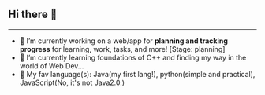 ## Hi there 👋
---

- 🔭 I’m currently working on a web/app for **planning and tracking progress** for learning, work, tasks, and more! [Stage: planning]
- 🌱 I’m currently learning foundations of C++ and finding my way in the world of Web Dev... 
- 🧡 My fav language(s): Java(my first lang!), python(simple and practical), JavaScript(No, it's not Java2.0.)


<!--
**qi-lan32/qi-lan32** is a ✨ _special_ ✨ repository because its `README.md` (this file) appears on your GitHub profile.

Here are some ideas to get you started:

- 🔭 I’m currently working on ...
- 🌱 I’m currently learning ...
- 👯 I’m looking to collaborate on ...
- 🤔 I’m looking for help with ...
- 💬 Ask me about ...
- 📫 How to reach me: ...
- 😄 Pronouns: ...
- ⚡ Fun fact: ...
-->
